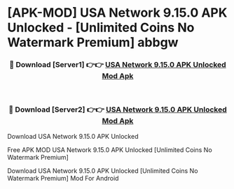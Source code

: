 # [APK-MOD] USA Network 9.15.0 APK Unlocked - [Unlimited Coins No Watermark Premium] abbgw



<div align="center">
<h3>🔴 Download [Server1] 👉👉 <a href="https://momento.my/?title=USA_Network_9.15.0_APK_Unlocked">USA Network 9.15.0 APK Unlocked Mod Apk</a></h3><br>

<h3>🔴 Download [Server2] 👉👉 <a href="https://momento.my/?title=USA_Network_9.15.0_APK_Unlocked">USA Network 9.15.0 APK Unlocked Mod Apk</a></h3>
</div>



Download USA Network 9.15.0 APK Unlocked 

Free APK MOD USA Network 9.15.0 APK Unlocked [Unlimited Coins No Watermark Premium]

Download USA Network 9.15.0 APK Unlocked [Unlimited Coins No Watermark Premium] Mod For Android

